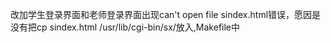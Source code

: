 改加学生登录界面和老师登录界面出现can't open file sindex.html错误，愿因是没有把cp sindex.html /usr/lib/cgi-bin/sx/放入,Makefile中
